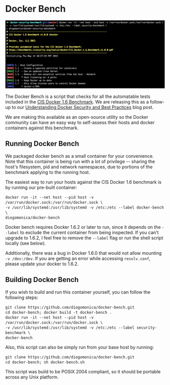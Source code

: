 # Docker Bench

![Docker Security Benchmark running](/benchmark_log.png?raw=true "Docker Security Benchmark running")

The Docker Bench is a script that checks for all the automatable tests included in the [CIS Docker 1.6 Benchmark](https://benchmarks.cisecurity.org/tools2/docker/CIS_Docker_1.6_Benchmark_v1.0.0.pdf). We are releasing this as a follow-up to our [Understanding Docker Security and Best Practices](https://blog.docker.com/2015/05/understanding-docker-security-and-best-practices/) blog post.

We are making this available as an open-source utility so the Docker community can have an easy way to self-assess their hosts and docker containers against this benchmark.

## Running Docker Bench

We packaged docker bench as a small container for your convenience. Note that this container is being run with a *lot* of privilege -- sharing the host's filesystem, pid and network namespaces, due to portions of the benchmark applying to the running host.

The easiest way to run your hosts against the CIS Docker 1.6 benchmark is by running our pre-built container:


```
docker run -it --net host --pid host -v /var/run/docker.sock:/var/run/docker.sock \
-v /usr/lib/systemd:/usr/lib/systemd -v /etc:/etc --label docker-bench \
diogomonica/docker-bench
```

Docker bench requires Docker 1.6.2 or later to run, since it depends on the `--label` to exclude the current container from being inspected. If you can't upgrade to 1.6.2, I feel free to remove the `--label` flag or run the shell script locally (see below).

Additionally, there was a bug in Docker 1.6.0 that would not allow mounting `-v /dev:/dev`. If you are getting an error while accessing `resolv.conf`, please update your docker to 1.6.2.

## Building Docker Bench

If you wish to build and run this container yourself, you can follow the following steps:

```
git clone https://github.com/diogomonica/docker-bench.git
cd docker-bench; docker build -t docker-bench .
docker run -it --net host --pid host -v /var/run/docker.sock:/var/run/docker.sock \
-v /usr/lib/systemd:/usr/lib/systemd -v /etc:/etc --label security-benchmark \
docker-bench
```

Also, this script can also be simply run from your base host by running:

```
git clone https://github.com/diogomonica/docker-bench.git
cd docker-bench; sh docker-bench.sh
```

This script was build to be POSIX 2004 compliant, so it should be portable across any Unix platform.
